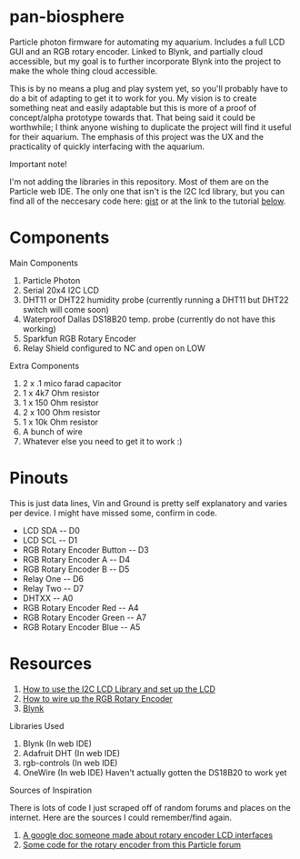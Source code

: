 # pan-biosphere
Particle photon firmware for automating my aquarium. Includes a full LCD GUI and an RGB rotary encoder. Linked to Blynk, and partially cloud accessible, but my goal is to further incorporate Blynk into the project to make the whole thing cloud accessible.

This is by no means a plug and play system yet, so you'll probably have to do a bit of adapting to get it to work for you. My vision is to create something neat and easily adaptable but this is more of a proof of concept/alpha prototype towards that.
That being said it could be worthwhile; I think anyone wishing to duplicate the project will find it useful for their aquarium. The emphasis of this project was the UX and the practicality of quickly interfacing with the aquarium.

Important note!

I'm not adding the libraries in this repository. Most of them are on the Particle web IDE. The only one that isn't is the I2C lcd library, but you can find all of the neccesary code here: [gist](https://gist.github.com/anonymous/dc7ecc5e6574105b4fbd) or at the link to the tutorial [below](https://github.com/eriknakamura/pan-biosphere/blob/master/README.md#resources). 

# Components

Main Components
1. Particle Photon
2. Serial 20x4 I2C LCD
3. DHT11 or DHT22 humidity probe (currently running a DHT11 but DHT22 switch will come soon)
4. Waterproof Dallas DS18B20 temp. probe (currently do not have this working)
5. Sparkfun RGB Rotary Encoder
6. Relay Shield configured to NC and open on LOW

Extra Components
1. 2 x .1 mico farad capacitor
2. 1 x 4k7 Ohm resistor
3. 1 x 150 Ohm resistor
4. 2 x 100 Ohm resistor
5. 1 x 10k Ohm resistor
6. A bunch of wire
7. Whatever else you need to get it to work :)

# Pinouts
This is just data lines, Vin and Ground is pretty self explanatory and varies per device. I might have missed some, confirm in code. 
- LCD SDA -- D0
- LCD SCL -- D1
- RGB Rotary Encoder Button -- D3
- RGB Rotary Encoder A -- D4
- RGB Rotary Encoder B -- D5
- Relay One -- D6
- Relay Two -- D7
- DHTXX -- A0
- RGB Rotary Encoder Red -- A4
- RGB Rotary Encoder Green -- A7
- RGB Rotary Encoder Blue -- A5


# Resources

1. [How to use the I2C LCD Library and set up the LCD](https://community.particle.io/t/lcd-i2c-lib-info-customcharacters/4670)
2. [How to wire up the RGB Rotary Encoder](http://blue-pc.net/2014/07/25/rotary-encoder-mit-rgb-led/)
3. [Blynk](http://docs.blynk.cc/)

Libraries Used
1. Blynk (In web IDE)
2. Adafruit DHT (In web IDE)
3. rgb-controls (In web IDE)
4. OneWire (In web IDE) Haven't actually gotten the DS18B20 to work yet

Sources of Inspiration

  There is lots of code I just scraped off of random forums and places on the internet. Here are the sources I could remember/find again. 
 1. [A google doc someone made about rotary encoder LCD interfaces](https://drive.google.com/drive/u/0/folders/0B5m_NdW7qSxgdkV4R1RNYzE0Rnc)
 2. [Some code for the rotary encoder from this Particle forum](https://community.particle.io/t/rotary-encoder-basics/6135)
 
